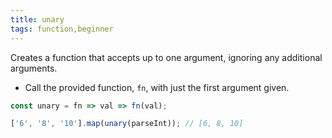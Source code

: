 ```yaml
---
title: unary
tags: function,beginner
---
```


Creates a function that accepts up to one argument, ignoring any additional arguments.

- Call the provided function, `fn`, with just the first argument given.

```js
const unary = fn => val => fn(val);
```

```js
['6', '8', '10'].map(unary(parseInt)); // [6, 8, 10]
```
